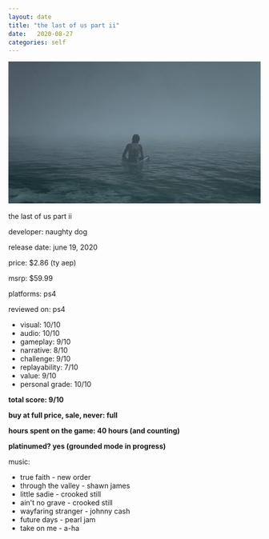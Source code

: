 ```yaml
---
layout: date
title: "the last of us part ii"
date:   2020-08-27
categories: self
---
```


![mos](/assets/img/tlou2.jpg)

the last of us part ii

developer: naughty dog

release date: june 19, 2020

price: $2.86 (ty aep)

msrp: $59.99

platforms: ps4

reviewed on: ps4

- visual: 10/10
- audio: 10/10
- gameplay: 9/10
- narrative: 8/10
- challenge: 9/10
- replayability: 7/10
- value: 9/10
- personal grade: 10/10

**total score: 9/10**

**buy at full price, sale, never: full**

**hours spent on the game: 40 hours (and counting)**

**platinumed? yes (grounded mode in progress)**

music: 
- true faith - new order
- through the valley - shawn james
- little sadie - crooked still
- ain't no grave - crooked still
- wayfaring stranger - johnny cash
- future days - pearl jam
- take on me - a-ha


